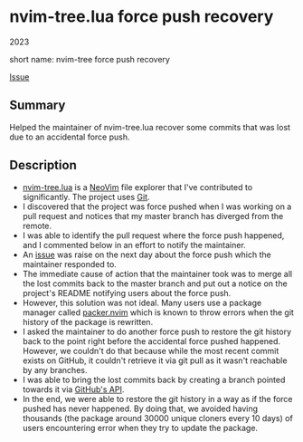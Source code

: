 # nvim-tree.lua force push recovery
2023

short name: nvim-tree force push recovery

[Issue](https://github.com/nvim-tree/nvim-tree.lua/issues/1906)

## Summary
Helped the maintainer of nvim-tree.lua recover some commits that was lost due to an accidental force push.

## Description
- [nvim-tree.lua](https://github.com/nvim-tree/nvim-tree.lua) is a [NeoVim](https://neovim.io/) file explorer that I've contributed to significantly. The project uses [Git](../skills/git.md).
- I discovered that the project was force pushed when I was working on a pull request and notices that my master branch has diverged from the remote.
- I was able to identify the pull request where the force push happened, and I commented below in an effort to notify the maintainer.
- An [issue](https://github.com/nvim-tree/nvim-tree.lua/issues/1906) was raise on the next day about the force push which the maintainer responded to.
- The immediate cause of action that the maintainer took was to merge all the lost commits back to the master branch and put out a notice on the project's README notifying users about the force push.
- However, this solution was not ideal. Many users use a package manager called [packer.nvim](https://github.com/wbthomason/packer.nvim) which is known to throw errors when the git history of the package is rewritten.
- I asked the maintainer to do another force push to restore the git history back to the point right before the accidental force pushed happened. However, we couldn't do that because while the most recent commit exists on GitHub, it couldn't retrieve it via git pull as it wasn't reachable by any branches.
- I was able to bring the lost commits back by creating a branch pointed towards it via [GitHub's API](https://docs.github.com/en/rest/git/refs?apiVersion=2022-11-28#create-a-reference).
- In the end, we were able to restore the git history in a way as if the force pushed has never happened. By doing that, we avoided having thousands (the package around 30000 unique cloners every 10 days) of users encountering error when they try to update the package.
